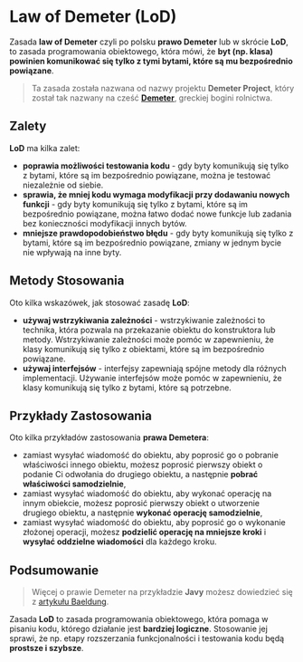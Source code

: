 # Law of Demeter (LoD)

Zasada **law of Demeter** czyli po polsku **prawo Demeter** lub w skrócie **LoD**, to zasada programowania obiektowego, która mówi, że **byt (np. klasa) powinien komunikować się tylko z tymi bytami, które są mu bezpośrednio powiązane**.

> Ta zasada została nazwana od nazwy projektu **Demeter Project**, który został tak nazwany na cześć [**Demeter**](https://en.wikipedia.org/wiki/Demeter), greckiej bogini rolnictwa.

## Zalety
**LoD** ma kilka zalet:
- **poprawia możliwości testowania kodu** - gdy byty komunikują się tylko z bytami, które są im bezpośrednio powiązane, można je testować niezależnie od siebie.
- **sprawia, że mniej kodu wymaga modyfikacji przy dodawaniu nowych funkcji** - gdy byty komunikują się tylko z bytami, które są im bezpośrednio powiązane, można łatwo dodać nowe funkcje lub zadania bez konieczności modyfikacji innych bytów.
- **mniejsze prawdopodobieństwo błędu** - gdy byty komunikują się tylko z bytami, które są im bezpośrednio powiązane, zmiany w jednym bycie nie wpływają na inne byty.

## Metody Stosowania
Oto kilka wskazówek, jak stosować zasadę **LoD**:
- **używaj wstrzykiwania zależności** - wstrzykiwanie zależności to technika, która pozwala na przekazanie obiektu do konstruktora lub metody. Wstrzykiwanie zależności może pomóc w zapewnieniu, że klasy komunikują się tylko z obiektami, które są im bezpośrednio powiązane.
- **używaj interfejsów** - interfejsy zapewniają spójne metody dla różnych implementacji. Używanie interfejsów może pomóc w zapewnieniu, że klasy komunikują się tylko z bytami, które są potrzebne.

## Przykłady Zastosowania
Oto kilka przykładów zastosowania **prawa Demetera**:
- zamiast wysyłać wiadomość do obiektu, aby poprosić go o pobranie właściwości innego obiektu, możesz poprosić pierwszy obiekt o podanie Ci odwołania do drugiego obiektu, a następnie **pobrać właściwości samodzielnie**,
- zamiast wysyłać wiadomość do obiektu, aby wykonać operację na innym obiekcie, możesz poprosić pierwszy obiekt o utworzenie drugiego obiektu, a następnie **wykonać operację samodzielnie**,
- zamiast wysyłać wiadomość do obiektu, aby poprosić go o wykonanie złożonej operacji, możesz **podzielić operację na mniejsze kroki** i **wysyłać oddzielne wiadomości** dla każdego kroku.

## Podsumowanie
> Więcej o prawie Demeter na przykładzie **Javy** możesz dowiedzieć się z [artykułu Baeldung](https://www.baeldung.com/java-demeter-law).

Zasada **LoD** to zasada programowania obiektowego, która pomaga w pisaniu kodu, którego działanie jest **bardziej logiczne**. Stosowanie jej sprawi, że np. etapy rozszerzania funkcjonalności i testowania kodu będą **prostsze i szybsze**.
